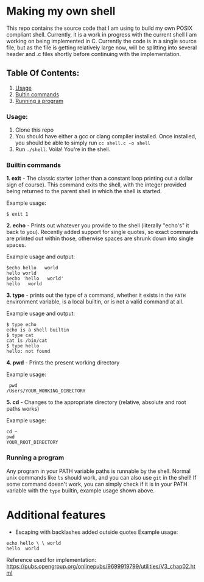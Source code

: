 # Making my own shell
This repo contains the source code that I am using to build my own POSIX compliant shell. Currently, it is a work in progress with the current shell I am working on being implemented in C. Currently the code is in a single source file, but as the file is getting relatively large now, will be splitting into several header and .c files shortly before continuing with the implementation.

## Table Of Contents:
1. [Usage](#usage)
2. [Bultin commands](#builtin-commands)
3. [Running a program](#running-a-program)


### Usage:
1. Clone this repo
2. You should have either a gcc or clang compiler installed. Once installed, you should be able to simply run `cc shell.c -o shell`
3. Run `./shell`. Voìla! You're in the shell.

### Builtin commands

**1. exit** - The classic starter (other than a constant loop printing out a dollar sign of course). This command exits the shell, with the integer provided being returned to the parent shell in which the shell is started.

Example usage:

```
$ exit 1
```


**2. echo** - Prints out whatever you provide to the shell (literally "echo's" it back to you). Recently added support for single quotes, so exact commands are printed out within those, otherwise spaces are shrunk down into single spaces.

Example usage and output:

```
$echo hello   world
hello world
$echo 'hello   world'
hello   world
```

**3. type** - prints out the type of a command, whether it exists in the `PATH` environment variable, is a local builtin, or is not a valid command at all.

Example usage and output:

```
$ type echo
echo is a shell builtin
$ type cat
cat is /bin/cat
$ type hello
hello: not found
```

**4. pwd** - Prints the present working directory

Example usage:
```
 pwd
/Users/YOUR_WORKING_DIRECTORY
```


**5. cd** - Changes to the appropriate directory  (relative, absolute and root paths works)

Example usage:

```
cd ~
pwd
YOUR_ROOT_DIRECTORY
```


### Running a program
Any program in your PATH variable paths is runnable by the shell. Normal unix commands like `ls` should work, and you can also use `git` in the shell! If some command doesn't work, you can simply check if it is in your PATH variable with the `type` builtin, example usage shown above.


# Additional features
- Escaping with backlashes added outside quotes
Example usage:

```
echo hello \ \ world
hello  world
```

Reference used for implementation:
https://pubs.opengroup.org/onlinepubs/9699919799/utilities/V3_chap02.html
